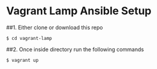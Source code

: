 # Vagrant Lamp Ansible Setup

##1. Either clone or download this repo

	$ cd vagrant-lamp

##2. Once inside directory run the following commands

	$ vagrant up
